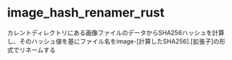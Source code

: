 # image_hash_renamer_rust
カレントディレクトリにある画像ファイルのデータからSHA256ハッシュを計算し、そのハッシュ値を基にファイル名をimage-[計算したSHA256].[拡張子]の形式でリネームする
